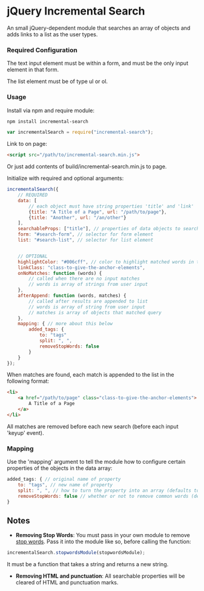 # jQuery Incremental Search

An small jQuery-dependent module that searches an array of objects and adds links to a list as the user types.

### Required Configuration

The text input element must be within a form, and must be the only input element in that form.

The list element must be of type ul or ol.

### Usage

Install via npm and require module:

````bash
npm install incremental-search
````
````javascript
var incrementalSearch = require("incremental-search");
````

Link to on page:

````html
<script src="/path/to/incremental-search.min.js">
````

Or just add contents of build/incremental-search.min.js to page.

Initialize with required and optional arguments:

````javascript
incrementalSearch({
    // REQUIRED
    data: [
        // each object must have string properties 'title' and 'link'
        {title: "A Title of a Page", url: "/path/to/page"},
        {title: "Another", url: "/an/other"}
    ],
    searchableProps: ["title"], // properties of data objects to search
    form: "#search-form", // selector for form element
    list: "#search-list", // selector for list element


    // OPTIONAL
    highlightColor: "#006cff", // color to highlight matched words in title
    linkClass: "class-to-give-the-anchor-elements",
    onNoMatches: function (words) {
        // called when there are no input matches
        // words is array of strings from user input
    },
    afterAppend: function (words, matches) {
        // called after results are appended to list
        // words is array of string from user input
        // matches is array of objects that matched query
    },
    mapping: { // more about this below
        added_tags: {
            to: "tags"
            split: ", ",
            removeStopWords: false
        }
    }
});
````

When matches are found, each match is appended to the list in the following format:

````html
<li>
    <a href="/path/to/page" class="class-to-give-the-anchor-elements">
        A Title of a Page
    </a>
</li>
````

All matches are removed before each new search (before each input 'keyup' event).

### Mapping

Use the 'mapping' argument to tell the module how to configure certain properties of the objects in the data array:

````javascript
added_tags: { // original name of property
    to: "tags", // new name of property
    split: ", ", // how to turn the property into an array (defaults to any amount of whitespace)
    removeStopWords: false // whether or not to remove common words (defaults to true)
}
````

## Notes

* **Removing Stop Words**: You must pass in your own module to remove [stop words](https://en.wikipedia.org/wiki/Stop_words). Pass it into the module like so, before calling the function:

````javascript
incrementalSearch.stopwordsModule(stopwordsModule);
````

It must be a function that takes a string and returns a new string.

* **Removing HTML and punctuation**: All searchable properties will be cleared of HTML and punctuation marks.
